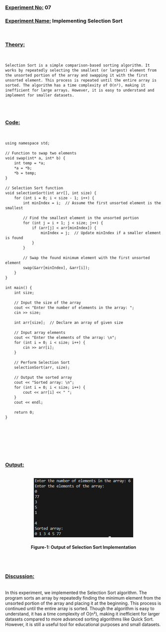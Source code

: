 ### **<u>Experiment No:</u> 07**

### **<u>Experiment Name:</u> Implementing Selection Sort** 

<br>

### **<u>Theory:</u>**
                 
<br>                 
  
    Selection Sort is a simple comparison-based sorting algorithm. It works by repeatedly selecting the smallest (or largest) element from the unsorted portion of the array and swapping it with the first unsorted element. This process is repeated until the entire array is sorted. The algorithm has a time complexity of O(n²), making it inefficient for large arrays. However, it is easy to understand and implement for smaller datasets.
      

<br> <br>



### **<u>Code:</u>**
<br>

```#include <iostream>
using namespace std;

// Function to swap two elements
void swap(int* a, int* b) {
    int temp = *a;
    *a = *b;
    *b = temp;
}

// Selection Sort function
void selectionSort(int arr[], int size) {
    for (int i = 0; i < size - 1; i++) {
        int minIndex = i;  // Assume the first unsorted element is the smallest
        
        // Find the smallest element in the unsorted portion
        for (int j = i + 1; j < size; j++) {
            if (arr[j] < arr[minIndex]) {
                minIndex = j;  // Update minIndex if a smaller element is found
            }
        }
        
        // Swap the found minimum element with the first unsorted element
        swap(&arr[minIndex], &arr[i]);
    }
}

int main() {
    int size;

    // Input the size of the array
    cout << "Enter the number of elements in the array: ";
    cin >> size;

    int arr[size];  // Declare an array of given size

    // Input array elements
    cout << "Enter the elements of the array: \n";
    for (int i = 0; i < size; i++) {
        cin >> arr[i];
    }

    // Perform Selection Sort
    selectionSort(arr, size);

    // Output the sorted array
    cout << "Sorted array: \n";
    for (int i = 0; i < size; i++) {
        cout << arr[i] << " ";
    }
    cout << endl;

    return 0;
}





```


<br><br>



### **<u>Output:</u>** 
<br>

<div align="center">
<img src="./selection_sort.png">
<br>
<h4> Figure-1: Output of Selection Sort Implementation </h4> 
</div>


<br><br>




### **<u>Discussion:</u>** 
<br>
In this experiment, we implemented the Selection Sort algorithm. The program sorts an array by repeatedly finding the minimum element from the unsorted portion of the array and placing it at the beginning. This process is continued until the entire array is sorted. Though the algorithm is easy to understand, it has a time complexity of O(n²), making it inefficient for larger datasets compared to more advanced sorting algorithms like Quick Sort. However, it is still a useful tool for educational purposes and small datasets.



